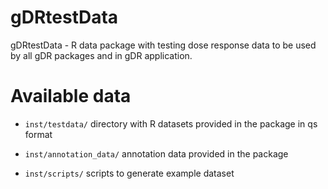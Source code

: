 # gDRtestData

gDRtestData - R data package with testing dose response data to be used by all gDR packages and in gDR application.


# Available data

- `inst/testdata/` directory with R datasets provided in the package in qs format

- `inst/annotation_data/`	annotation data provided in the package

- `inst/scripts/`	scripts to generate example dataset
